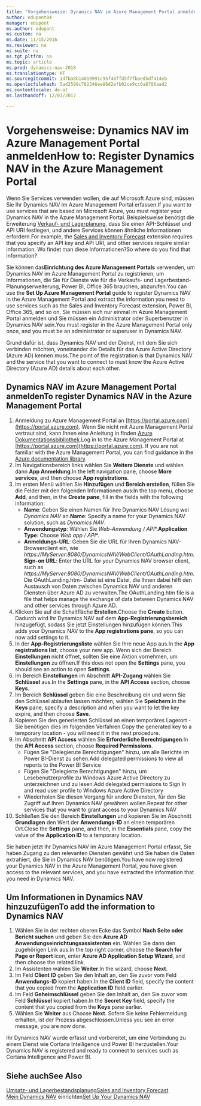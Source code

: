 ```yaml
---
title: 'Vorgehensweise: Dynamics NAV im Azure Management Portal anmelden'
author: edupont04
manager: edupont
ms.author: edupont
ms.custom: na
ms.date: 11/15/2016
ms.reviewer: na
ms.suite: na
ms.tgt_pltfrm: na
ms.topic: article
ms.prod: dynamics-nav-2018
ms.translationtype: HT
ms.sourcegitcommit: 1dfba8b14019991c95f40ffd5f7fbaed5df414eb
ms.openlocfilehash: 5ad2598c782346ee86d2efb02ce9cc6a8706aad2
ms.contentlocale: de-at
ms.lasthandoff: 12/01/2017

---
```

# <a name="how-to-register-dynamics-nav-in-the-azure-management-portal"></a><span data-ttu-id="c7db3-102">Vorgehensweise: Dynamics NAV im Azure Management Portal anmelden</span><span class="sxs-lookup"><span data-stu-id="c7db3-102">How to: Register Dynamics NAV in the Azure Management Portal</span></span>
<span data-ttu-id="c7db3-103">Wenn Sie Services verwenden wollen, die auf Microsoft Azure sind, müssen Sie Ihr Dynamics NAV im Azure Management Portal erfassen.</span><span class="sxs-lookup"><span data-stu-id="c7db3-103">If you want to use services that are based on Microsoft Azure, you must register your Dynamics NAV in the Azure Management Portal.</span></span> <span data-ttu-id="c7db3-104">Beispielsweise benötigt die Erweiterung [Verkauf- und Lagerplanung](ui-extensions-sales-forecast.md), dass Sie einen API-Schlüssel und API URI festlegen, und andere Services können ähnliche Informationen erfordern.</span><span class="sxs-lookup"><span data-stu-id="c7db3-104">For example, the [Sales and Inventory Forecast](ui-extensions-sales-forecast.md) extension requires that you specify an API key and API URI, and other services require similar information.</span></span> <span data-ttu-id="c7db3-105">Wo findet man diese Informationen?</span><span class="sxs-lookup"><span data-stu-id="c7db3-105">So where do you find that information?</span></span>

<span data-ttu-id="c7db3-106">Sie können das**Einrichtung des Azure Management Portals** verwenden, um Dynamics NAV im Azure Management Portal zu registrieren, um Informationen, die Sie für Dienste wie für die Verkaufs- und Lagerbestand-Planungserweiterung, Power BI, Office 365 brauchen, abzurufen.</span><span class="sxs-lookup"><span data-stu-id="c7db3-106">You can use the **Set Up Azure Management Portal** guide to register Dynamics NAV in the Azure Management Portal and extract the information you need to use services such as the Sales and Inventory Forecast extension, Power BI, Office 365, and so on.</span></span> <span data-ttu-id="c7db3-107">Sie müssen sich nur einmal im Azure Management Portal anmelden und Sie müssen ein Administrator oder Superbenutzer in Dynamics NAV sein.</span><span class="sxs-lookup"><span data-stu-id="c7db3-107">You must register in the Azure Management Portal only once, and you must be an administrator or superuser in Dynamics NAV.</span></span>

<span data-ttu-id="c7db3-108">Grund dafür ist, dass Dynamics NAV und der Dienst, mit dem Sie sich verbinden möchten, voneinander die Details für das Azure Active Directory (Azure AD) kennen muss.</span><span class="sxs-lookup"><span data-stu-id="c7db3-108">The point of the registration is that Dynamics NAV and the service that you want to connect to must know the Azure Active Directory (Azure AD) details about each other.</span></span>

## <a name="to-register-dynamics-nav-in-the-azure-management-portal"></a><span data-ttu-id="c7db3-109">Dynamics NAV im Azure Management Portal anmelden</span><span class="sxs-lookup"><span data-stu-id="c7db3-109">To register Dynamics NAV in the Azure Management Portal</span></span>
1. <span data-ttu-id="c7db3-110">Anmeldung zu Azure Management Portal an [https://portal.azure.com](https://portal.azure.com). Wenn Sie nicht mit Azure Management Portal vertraut sind, kann Ihnen eine Anleitung in finden [Azure Dokumentationsbibliothek](https://azure.microsoft.com/en-us/documentation/articles).</span><span class="sxs-lookup"><span data-stu-id="c7db3-110">Log in to the Azure Management Portal at [https://portal.azure.com](https://portal.azure.com).  If you are not familiar with the Azure Management Portal, you can find guidance in the [Azure documentation library](https://azure.microsoft.com/en-us/documentation/articles).</span></span>
2. <span data-ttu-id="c7db3-111">Im Navigationsbereich links wählen Sie **Weitere Dienste** und wählen dann **App Anmeldung**.</span><span class="sxs-lookup"><span data-stu-id="c7db3-111">In the left navigation pane, choose **More services**, and then choose **App registrations**.</span></span>
3. <span data-ttu-id="c7db3-112">Im ersten Menü wählen Sie **Hinzufügen** und **Bereich erstellen**, füllen Sie die Felder mit den folgenden Informationen aus:</span><span class="sxs-lookup"><span data-stu-id="c7db3-112">In the top menu, choose **Add**, and then, in the **Create pane**, fill in the fields with the following information:</span></span>
    - <span data-ttu-id="c7db3-113">**Name**: Geben Sie einen Namen für Ihre Dynamics NAV Lösung wei *Dynamics NAV* an.</span><span class="sxs-lookup"><span data-stu-id="c7db3-113">**Name**: Specify a name for your Dynamics NAV solution, such as *Dynamics NAV*.</span></span>
    - <span data-ttu-id="c7db3-114">**Anwendungstyp**: Wählen Sie **Web-Anwendung* / API**.</span><span class="sxs-lookup"><span data-stu-id="c7db3-114">**Application Type**: Choose **Web app* / API**.</span></span>
    - <span data-ttu-id="c7db3-115">**Anmeldungs-URL**: Geben Sie die URL für Ihren Dynamics NAV-Browserclient ein, wie *https://MyServer:8080/DynamicsNAV/WebClient/OAuthLanding.htm*.</span><span class="sxs-lookup"><span data-stu-id="c7db3-115">**Sign-on URL**: Enter the URL for your Dynamics NAV browser client, such as *https://MyServer:8080/DynamicsNAV/WebClient/OAuthLanding.htm*.</span></span>
        <span data-ttu-id="c7db3-116">Die OAuthLanding.htm- Datei ist eine Datei, die Ihnen dabei hilft den Austausch von Daten zwischen Dynamics NAV und anderen Diensten über Azure AD zu verwalten.</span><span class="sxs-lookup"><span data-stu-id="c7db3-116">The OAuthLanding.htm file is a file that helps manage the exchange of data between Dynamics NAV and other services through Azure AD.</span></span>
4. <span data-ttu-id="c7db3-117">Klicken Sie auf die Schaltfläche **Erstellen**.</span><span class="sxs-lookup"><span data-stu-id="c7db3-117">Choose the **Create** button.</span></span>
    <span data-ttu-id="c7db3-118">Dadurch wird Ihr Dynamics NAV auf dem **App-Registrierungsbereich** hinzugefügt, sodass Sie jetzt Einstellungen hinzufügen können.</span><span class="sxs-lookup"><span data-stu-id="c7db3-118">This adds your Dynamics NAV to the **App registrations pane**, so you can now add settings to it.</span></span>
5. <span data-ttu-id="c7db3-119">In der **App-Registrierungsliste** wählen Sie Ihre neue App aus.</span><span class="sxs-lookup"><span data-stu-id="c7db3-119">In the **App registrations list**, choose your new app.</span></span> <span data-ttu-id="c7db3-120">Wenn sich der Bereich **Einstellungen** nicht öffnet, sollten Sie eine Aktion vornehmen, um **Einstellungen** zu öffnen.</span><span class="sxs-lookup"><span data-stu-id="c7db3-120">If this does not open the **Settings** pane, you should see an action to open **Settings**.</span></span>
6. <span data-ttu-id="c7db3-121">Im Bereich **Einstellungen** im Abschnitt **API-Zugang** wählen Sie **Schlüssel** aus.</span><span class="sxs-lookup"><span data-stu-id="c7db3-121">In the **Settings** pane, in the **API Access** section, choose **Keys**.</span></span>
7. <span data-ttu-id="c7db3-122">Im Bereich **Schlüssel** geben Sie eine Beschreibung ein und wenn Sie den Schlüssel ablaufen lassen möchten, wählen Sie **Speichern**.</span><span class="sxs-lookup"><span data-stu-id="c7db3-122">In the **Keys** pane, specify a description and when you want to let the key expire, and then choose **Save**.</span></span>
8. <span data-ttu-id="c7db3-123">Kopieren Sie den generierten Schlüssel an einen temporäres Lagerort - Sie benötigen dies im folgenden Verfahren.</span><span class="sxs-lookup"><span data-stu-id="c7db3-123">Copy the generated key to a temporary location - you will need it in the next procedure.</span></span>
9. <span data-ttu-id="c7db3-124">Im Abschnitt **API Access** wählen Sie **Erforderliche Berechtigungen**.</span><span class="sxs-lookup"><span data-stu-id="c7db3-124">In the **API Access** section, choose **Required Permissions**.</span></span>
    - <span data-ttu-id="c7db3-125">Fügen Sie "Delegierute Berechtigungen" hinzu, um alle Berichte im Power BI-Dienst zu sehen.</span><span class="sxs-lookup"><span data-stu-id="c7db3-125">Add delegated permissions to view all reports to the Power BI Service</span></span>
    - <span data-ttu-id="c7db3-126">Fügen Sie "Delegierte Berechtigungen" hinzu, um Lesebenutzerprofile zu Windows Azure Active Directory zu unterzeichnen und zu lesen.</span><span class="sxs-lookup"><span data-stu-id="c7db3-126">Add delegated permissions to Sign In and read user profile to Windows Azure Active Directory</span></span>
    - <span data-ttu-id="c7db3-127">Wiederholen Sie diesen Vorgang für andere Diensten, für den Sie Zugriff auf Ihren Dynamics NAV gewähren wollen.</span><span class="sxs-lookup"><span data-stu-id="c7db3-127">Repeat for other services that you want to grant access to your Dynamics NAV</span></span>
10. <span data-ttu-id="c7db3-128">Schließen Sie den Bereich **Einstellungen** und kopieren Sie im Abschnitt **Grundlagen** den Wert der **Anwendungs-ID** an einen temporären Ort.</span><span class="sxs-lookup"><span data-stu-id="c7db3-128">Close the **Settings** pane, and then, in the **Essentials** pane, copy the value of the **Application ID** to a temporary location.</span></span>

<span data-ttu-id="c7db3-129">Sie haben jetzt Ihr Dynamics NAV im Azure Management Portal erfasst, Sie haben Zugang zu den relevanten Diensten gewährt und Sie haben die Daten extrahiert, die Sie in Dynamics NAV benötigen.</span><span class="sxs-lookup"><span data-stu-id="c7db3-129">You have now registered your Dynamics NAV in the Azure Management Portal, you have given access to the relevant services, and you have extracted the information that you need in Dynamics NAV.</span></span>  

## <a name="to-add-the-information-to-dynamics-nav"></a><span data-ttu-id="c7db3-130">Um Informationen  in Dynamics NAV hinzuzufügen</span><span class="sxs-lookup"><span data-stu-id="c7db3-130">To add the information to Dynamics NAV</span></span>
1. <span data-ttu-id="c7db3-131">Wählen Sie in der rechten oberen Ecke das Symbol **Nach Seite oder Bericht suchen** und geben Sie den **Azure AD Anwendungseinrichtungsassistenten** ein. Wählen Sie dann den zugehörigen Link aus.</span><span class="sxs-lookup"><span data-stu-id="c7db3-131">In the top right corner, choose the **Search for Page or Report** icon, enter **Azure AD Application Setup Wizard**, and then choose the related link.</span></span>
2. <span data-ttu-id="c7db3-132">Im Assistenten wählen Sie **Weiter**.</span><span class="sxs-lookup"><span data-stu-id="c7db3-132">In the wizard, choose **Next**.</span></span>
3. <span data-ttu-id="c7db3-133">Im Feld **Client ID** geben Sie den Inhalt an, den Sie zuvor vom Feld **Anwendungs-ID** kopiert haben.</span><span class="sxs-lookup"><span data-stu-id="c7db3-133">In the **Client ID** field, specify the content that you copied from the **Application ID** field earlier.</span></span>
4. <span data-ttu-id="c7db3-134">Im Feld **Geheimschlüssel** geben Sie den Inhalt an, den Sie zuvor vom Feld **Schlüssel** kopiert haben.</span><span class="sxs-lookup"><span data-stu-id="c7db3-134">In the **Secret Key** field, specify the content that you copied from the **Keys** pane earlier.</span></span>
5. <span data-ttu-id="c7db3-135">Wählen Sie **Weiter** aus.</span><span class="sxs-lookup"><span data-stu-id="c7db3-135">Choose **Next**.</span></span> <span data-ttu-id="c7db3-136">Sofern Sie keine Fehlermeldung erhalten, ist der Prozess abgeschlossen.</span><span class="sxs-lookup"><span data-stu-id="c7db3-136">Unless you see an error message, you are now done.</span></span>

<span data-ttu-id="c7db3-137">Ihr Dynamics NAV wurde erfasst und vorbereitet, um eine Verbindung zu einem Dienst wie Cortana Intelligence und Power BI herzustellen.</span><span class="sxs-lookup"><span data-stu-id="c7db3-137">Your Dynamics NAV is registered and ready to connect to services such as Cortana Intelligence and Power BI.</span></span>

## <a name="see-also"></a><span data-ttu-id="c7db3-138">Siehe auch</span><span class="sxs-lookup"><span data-stu-id="c7db3-138">See Also</span></span>
[<span data-ttu-id="c7db3-139">Umsatz- und Lagerbestandsplanung</span><span class="sxs-lookup"><span data-stu-id="c7db3-139">Sales and Inventory Forecast</span></span>](ui-extensions-sales-forecast.md)  
<span data-ttu-id="c7db3-140">[Mein Dynamics NAV](setup.md) einrichten</span><span class="sxs-lookup"><span data-stu-id="c7db3-140">[Set Up Your Dynamics NAV](setup.md)</span></span>  

